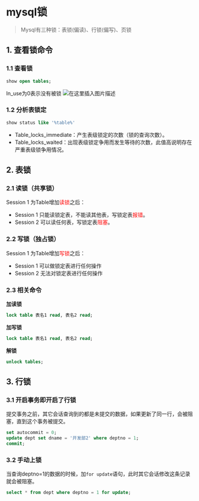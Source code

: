 # mysql锁

> Mysql有三种锁：表锁(偏读)、行锁(偏写)、页锁
## 1. 查看锁命令
### 1.1 查看锁

```sql
show open tables;
```
In_use为0表示没有被锁
![在这里插入图片描述](https://img-blog.csdnimg.cn/20200201080542825.png)
### 1.2 分析表锁定
```sql
show status like '%table%'
```
- Table_locks_immediate：产生表级锁定的次数（锁的查询次数）。
- Table_locks_waited：出现表级锁定争用而发生等待的次数，此值高说明存在严重表级锁争用情况。
## 2. 表锁
### 2.1 读锁（共享锁）
Session 1 为Table增加<font color=red>读锁</font>之后：
- Session 1 只能读锁定表，不能读其他表，写锁定表<font color=red>报错</font>。
- Session 2 可以读任何表，写锁定表<font color=red>阻塞</font>。
### 2.2 写锁（独占锁）
Session 1 为Table增加<font color=red>写锁</font>之后：
- Session 1 可以做锁定表进行任何操作
- Session 2 无法对锁定表进行任何操作
### 2.3 相关命令
**加读锁**
```sql
lock table 表名1 read, 表名2 read;
```
**加写锁**
```sql
lock table 表名1 read, 表名2 read;
```
**解锁**
```sql
unlock tables;
```
## 3. 行锁
### 3.1 开启事务即开启了行锁
提交事务之前，其它会话查询到的都是未提交的数据，如果更新了同一行，会被阻塞，直到这个事务被提交。
```sql
set autocommit = 0;
update dept set dname = '开发部2' where deptno = 1; 
commit;
```
### 3.2 手动上锁
当查询deptno=1的数据的时候，加`for update`语句，此时其它会话修改这条记录就会被阻塞。
```sql
select * from dept where deptno = 1 for update;
```